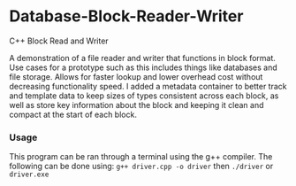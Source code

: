 # Database-Block-Reader-Writer
C++ Block Read and Writer

A demonstration of a file reader and writer that functions in block format. Use cases for a prototype such as this includes things like databases and file storage. Allows for faster lookup and lower overhead cost without decreasing functionality speed. I added a metadata container to better track and template data to keep sizes of types consistent across each block, as well as store key information about the block and keeping it clean and compact at the start of each block. 

### Usage
This program can be ran through a terminal using the g++ compiler. The following can be done using:
`g++ driver.cpp -o driver`
then
`./driver` or `driver.exe`